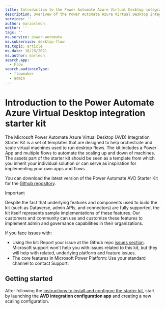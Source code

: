 ```yaml
---
title: Introduction to the Power Automate Azure Virtual Desktop integration starter kit | Microsoft Docs
description: Overivew of the Power Automate Azure Virtual Desktop integration starter kit
services: ''
author: mariosleon
editor: ''
tags: ''
ms.service: power-automate
ms.subservice: desktop-flow
ms.topic: article
ms.date: 10/28/2021
ms.author: marleon
search.app: 
  - Flow
search.audienceType: 
  - flowmaker
  - admin
---
```


# Introduction to the Power Automate Azure Virtual Desktop integration starter kit

The Microsoft Power Automate Azure Virtual Desktop (AVD) Integration Starter Kit
is a set of templates that are designed to help orchestrate and scale virtual
machines used to run desktop flows. The kit includes a Power App and multiple
flows to automate the scaling up and down of machines. The assets part of the
starter kit should be seen as a template from which you inherit your individual
solution or can serve as inspiration for implementing your own apps and flows.

You can download the latest version of the Power Automate AVD Starter Kit for the [Github repository](https://github.com/Azure/powerautomate-avd-starter-kit).

>[!IMPORTANT]
>Despite the fact that underlying features and components used to build the kit (such as
Dataverse, admin APIs, and connectors) are fully supported, the kit itself
represents sample implementations of these features. Our customers and community
can use and customize these features to implement admin and governance
capabilities in their organizations.
>
>If you face issues with:
>-   Using the kit: Report your issue at the Github repo [issues
    section](https://github.com/Azure/powerautomate-avd-starter-kit/issues).    Microsoft support won't help you with issues related to this kit, but they
    will help with related, underlying platform and feature issues.
>-   The core features in Microsoft Power Platform: Use your standard channel to
    contact Support.

## Getting started

After following the [instructions to install and configure the starter kit](avd-setup.md), start by launching the **AVD
integration configuration app** and creating a new scaling configuration.
